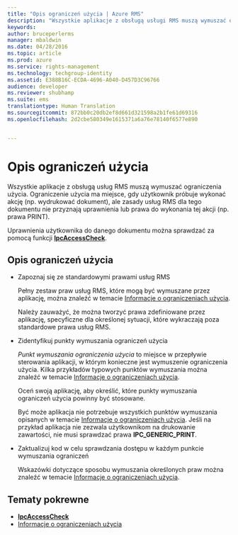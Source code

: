 ```yaml
---
title: "Opis ograniczeń użycia | Azure RMS"
description: "Wszystkie aplikacje z obsługą usługi RMS muszą wymuszać ograniczenia użycia."
keywords: 
author: bruceperlerms
manager: mbaldwin
ms.date: 04/28/2016
ms.topic: article
ms.prod: azure
ms.service: rights-management
ms.technology: techgroup-identity
ms.assetid: E388B16C-ECDA-4696-A040-D457D3C96766
audience: developer
ms.reviewer: shubhamp
ms.suite: ems
translationtype: Human Translation
ms.sourcegitcommit: 872bb0c20db2ef8d661d321598a2b1fe61d69316
ms.openlocfilehash: 2d2cbe580349e1615371a6a76e78140f6577e890


---
```


# Opis ograniczeń użycia

Wszystkie aplikacje z obsługą usług RMS muszą wymuszać ograniczenia użycia. Ograniczenie użycia ma miejsce, gdy użytkownik próbuje wykonać akcję (np. wydrukować dokument), ale zasady usług RMS dla tego dokumentu nie przyznają uprawnienia lub prawa do wykonania tej akcji (np. prawa PRINT).

Uprawnienia użytkownika do danego dokumentu można sprawdzać za pomocą funkcji [**IpcAccessCheck**](/rights-management/sdk/2.1/api/win/functions#msipc_ipcaccesscheck).

## Opis ograniczeń użycia

-   Zapoznaj się ze standardowymi prawami usług RMS

    Pełny zestaw praw usług RMS, które mogą być wymuszane przez aplikację, można znaleźć w temacie [Informacje o ograniczeniach użycia](usage-restriction-reference.md).

    Należy zauważyć, że można tworzyć prawa zdefiniowane przez aplikację, specyficzne dla określonej sytuacji, które wykraczają poza standardowe prawa usług RMS.

-   Zidentyfikuj punkty wymuszania ograniczeń użycia

    *Punkt wymuszania ograniczenia użycia* to miejsce w przepływie sterowania aplikacji, w którym konieczne jest wymuszenie ograniczenia użycia. Kilka przykładów typowych punktów wymuszania można znaleźć w temacie [Informacje o ograniczeniach użycia](usage-restriction-reference.md).

    Oceń swoją aplikację, aby określić, które punkty wymuszania ograniczeń użycia powinny być stosowane.

    Być może aplikacja nie potrzebuje wszystkich punktów wymuszania opisanych w temacie [Informacje o ograniczeniach użycia](usage-restriction-reference.md). Jeśli na przykład aplikacja nie zezwala użytkownikom na drukowanie zawartości, nie musi sprawdzać prawa **IPC\_GENERIC\_PRINT**.

-   Zaktualizuj kod w celu sprawdzania dostępu w każdym punkcie wymuszania ograniczeń

    Wskazówki dotyczące sposobu wymuszania określonych praw można znaleźć w temacie [Informacje o ograniczeniach użycia](usage-restriction-reference.md).

## Tematy pokrewne

* [**IpcAccessCheck**](/rights-management/sdk/2.1/api/win/functions#msipc_ipcaccesscheck)
* [Informacje o ograniczeniach użycia](usage-restriction-reference.md)
 

 



<!--HONumber=Jul16_HO3-->


